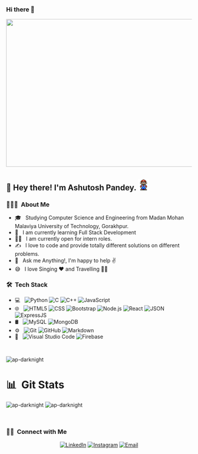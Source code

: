 ### Hi there 👋
<p align="center">
  <img src="https://media.giphy.com/media/u1WhXLjwgcXpHJBMRM/giphy.gif" height="400px" width="800px" />
</p>


<h2> 👋 Hey there! I'm Ashutosh Pandey. <img src="https://github.com/SatYu26/SatYu26/blob/master/Assets/Mario_Hello_Big.gif" width="30px"></h2>

<h3> 👨🏻‍💻 &nbsp;About Me </h3>

- 🎓 &nbsp; Studying Computer Science and Engineering from Madan Mohan Malaviya University of Technology, Gorakhpur.
- 🌱 &nbsp; I am currently learning Full Stack Development 
- 👨‍💻 &nbsp; I am currently open for intern roles.
- ✍️ &nbsp; I love to code and provide totally different solutions on different problems. 
- 👻 &nbsp; Ask me Anything!, I'm happy to help ✌️ 
- 😅 &nbsp; I love Singing ❤️ and Travelling  🧑‍✈️

<h3> 🛠 &nbsp;Tech Stack</h3>

- 💻 &nbsp;
  ![Python](https://img.shields.io/badge/-Python-333333?style=flat&logo=python)
  ![C](https://img.shields.io/badge/-C-000000?style=for-the-badge&logo=C)
  ![C++](https://img.shields.io/badge/-C++-333333?style=flat&logo=C%2B%2B&logoColor=00599C)
  ![JavaScript](https://img.shields.io/badge/-JavaScript-333333?style=flat&logo=javascript)
- 🌐 &nbsp;
  ![HTML5](https://img.shields.io/badge/-HTML5-333333?style=flat&logo=HTML5)
  ![CSS](https://img.shields.io/badge/-CSS-333333?style=flat&logo=CSS3&logoColor=1572B6)
  ![Bootstrap](https://img.shields.io/badge/-Bootstrap-333333?style=flat&logo=bootstrap&logoColor=563D7C)
  ![Node.js](https://img.shields.io/badge/-Node.js-333333?style=flat&logo=node.js)
  ![React](https://img.shields.io/badge/-React-333333?style=flat&logo=react)
  ![JSON](https://img.shields.io/badge/-json-02569B?style=flat&logo=json&link=https://github.com/BRdhanani)
  ![ExpressJS](https://img.shields.io/badge/-Express.js-787878?style=flat)
- 🛢 &nbsp;
  ![MySQL](https://img.shields.io/badge/-MySQL-333333?style=flat&logo=mysql)
  ![MongoDB](https://img.shields.io/badge/-MongoDB-333333?style=flat&logo=mongodb)
- ⚙️ &nbsp;
  ![Git](https://img.shields.io/badge/-Git-333333?style=flat&logo=git)
  ![GitHub](https://img.shields.io/badge/-GitHub-333333?style=flat&logo=github)
  ![Markdown](https://img.shields.io/badge/-Markdown-333333?style=flat&logo=markdown)
- 🔧 &nbsp;
  ![Visual Studio Code](https://img.shields.io/badge/-Visual%20Studio%20Code-333333?style=flat&logo=visual-studio-code&logoColor=007ACC)
  ![Firebase](https://img.shields.io/badge/-Firebase-FFA611?style=flat&logo=firebase&logoColor=FFFFFF)

</br>
<p align="left"> <img src="https://komarev.com/ghpvc/?username=ap-darknight" alt="ap-darknight" /> </p>



<h1 align="left"> 📊 &nbsp;Git Stats</h1>
<p>
  <img  src="https://github-readme-stats.vercel.app/api?username=ap-darknight&&count_private=true&show_icons=true&theme=radical&include_all_commits=true" alt="ap-darknight" />
<img  src="https://github-readme-stats.vercel.app/api/top-langs/?username=ap-darknight&&count_private=true&show_icons=true&theme=radical&include_all_commits=true" alt="ap-darknight" />
 </p>


<br/>

<h3> 🤝🏻 &nbsp;Connect with Me </h3>

<p align="center">
<!-- <a href="https://astream26.ga/"><img alt="Website" src="https://img.shields.io/badge/Website-https://astream26.ga-blue?style=flat-square&logo=google-chrome"></a> -->
<a href="https://www.linkedin.com/in/ashutosh-pandey-a258b6195/"><img alt="LinkedIn" src="https://img.shields.io/badge/LinkedIn-Ashutosh%20Pandey-blue?style=flat-square&logo=linkedin"></a>
<a href="https://www.instagram.com/ap.darknight/?hl=en"><img alt="Instagram" src="https://img.shields.io/badge/Instagram-ap.darknight-blue?style=flat-square&logo=instagram"></a>
<a href="mailto:pandeyashutosh150799@gmail.com"><img alt="Email" src="https://img.shields.io/badge/Email-pandeyashutosh150799@gmail.com-blue?style=flat-square&logo=gmail"></a>
</p>

<!--
**ap-darknight/ap-darknight** is a ✨ _special_ ✨ repository because its `README.md` (this file) appears on your GitHub profile.

Here are some ideas to get you started:

- 🔭 I’m currently working on ...
- 🌱 I’m currently learning ...
- 👯 I’m looking to collaborate on ...
- 🤔 I’m looking for help with ...
- 💬 Ask me about ...
- 📫 How to reach me: ...
- 😄 Pronouns: ...
- ⚡ Fun fact: ...
-->
